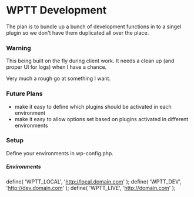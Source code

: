 # WPTT Development

The plan is to bundle up a bunch of development functions in to a singel plugin so we don't have them duplicated all over the place.

### Warning

This being built on the fly during client work. It needs a clean up (and proper UI for logs) when I have a chance.

Very much a rough go at something I want.

### Future Plans

- make it easy to define which plugins should be activated in each environment
- make it easy to allow options set based on plugins activated in different environments

### Setup

Define your environments in wp-config.php.

##### Environments

define( 'WPTT_LOCAL', 'http://local.domain.com' );
define( 'WPTT_DEV', 'http://dev.domain.com' );
define( 'WPTT_LIVE', 'http://domain.com' );
